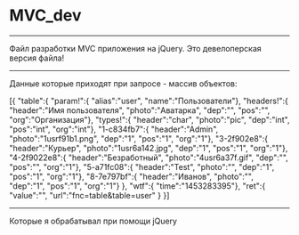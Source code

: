 # MVC_dev

---
Файл разработки MVC приложения на jQuery. Это девелоперская версия файла! 

---
Данные которые приходят при запросе - массив объектов:

[{
  "table":{
    "param!":{
      "alias":"user",
      "name":"Пользователи"},
    "headers!":{
      "header":"Имя пользователя",
      "photo":"Аватарка",
      "dep":"",
      "pos":"",
      "org":"Организация"},
    "types!":{
      "header":"char",
      "photo":"pic",
      "dep":"int",
      "pos":"int",
      "org":"int"},
    "1-c834fb7":{
      "header":"Admin",
      "photo":"1usrf91b1.png",
      "dep":"1",
      "pos":"1",
      "org":"1"},
    "3-2f902e8":{
      "header":"Курьер",
      "photo":"1usr6a142.jpg",
      "dep":"1",
      "pos":"1",
      "org":"1"},
    "4-2f9022e8":{
      "header":"Безработный",
      "photo":"4usr6a37f.gif",
      "dep":"",
      "pos":"",
      "org":"1"},
    "5-a71fc08":{
      "header":"Test",
      "photo":"",
      "dep":"1",
      "pos":"1",
      "org":"1"},
    "8-7e797bf":{
      "header":"Иванов",
      "photo":"",
      "dep":"1",
      "pos":"1",
      "org":"1"}
    },
    "wtf":{
      "time":"1453283395"},
      "ret":{
        "value":"",
        "url":"fnc=table&table=user"
      }
}]

---
Которые я обрабатывал при помощи jQuery
